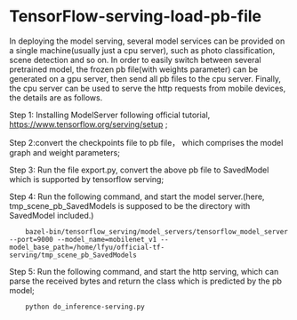 # TensorFlow-serving-load-pb-file
In deploying the model serving, several model services can be provided on a single machine(usually just a cpu server), such as photo classification, scene detection and so on. In order to easily switch between several pretrained model, the frozen pb file(with weights parameter) can be generated on a gpu server, then send all pb files to the cpu server. Finally, the cpu server can be used to serve the http requests from mobile devices, the details are as follows.

Step 1: Installing ModelServer following official tutorial, https://www.tensorflow.org/serving/setup ;

Step 2:convert the checkpoints file to pb file， which comprises the model graph and weight parameters;

Step 3: Run the file export.py, convert the above pb file to SavedModel which is supported by tensorflow serving;

Step 4: Run the following command, and start the model server.(here, tmp_scene_pb_SavedModels is supposed to be the directory with SavedModel included.)
        
        bazel-bin/tensorflow_serving/model_servers/tensorflow_model_server --port=9000 --model_name=mobilenet_v1 --model_base_path=/home/lfyu/official-tf-serving/tmp_scene_pb_SavedModels
        
Step 5: Run the following command, and start the http serving, which can parse the received bytes and return the class which is predicted by the pb model;

        python do_inference-serving.py
